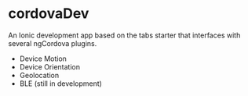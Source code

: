 # cordovaDev
An Ionic development app based on the tabs starter that interfaces with several ngCordova plugins.  

- Device Motion
- Device Orientation
- Geolocation
- BLE (still in development)
